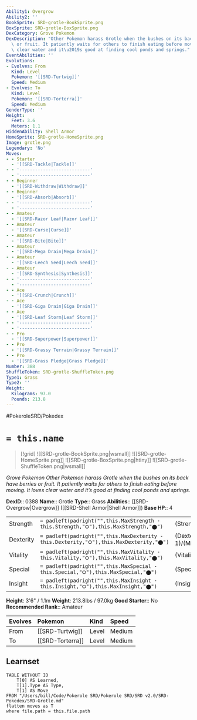 ```yaml
---
Ability1: Overgrow
Ability2: ''
BookSprite: SRD-grotle-BookSprite.png
BoxSprite: SRD-grotle-BoxSprite.png
DexCategory: Grove Pokemon
DexDescription: "Other Pokemon harass Grotle when the bushes on its back have berries\
  \ or fruit. It patiently waits for others to finish eating before moving. It loves\
  \ clear water and it\u2019s good at finding cool ponds and springs."
EventAbilities: ''
Evolutions:
- Evolves: From
  Kind: Level
  Pokemon: '[[SRD-Turtwig]]'
  Speed: Medium
- Evolves: To
  Kind: Level
  Pokemon: '[[SRD-Torterra]]'
  Speed: Medium
GenderType: ''
Height:
  Feet: 3.6
  Meters: 1.1
HiddenAbility: Shell Armor
HomeSprite: SRD-grotle-HomeSprite.png
Image: grotle.png
Legendary: 'No'
Moves:
- - Starter
  - '[[SRD-Tackle|Tackle]]'
- - '---------------------------'
  - '---------------------------'
- - Beginner
  - '[[SRD-Withdraw|Withdraw]]'
- - Beginner
  - '[[SRD-Absorb|Absorb]]'
- - '---------------------------'
  - '---------------------------'
- - Amateur
  - '[[SRD-Razor Leaf|Razor Leaf]]'
- - Amateur
  - '[[SRD-Curse|Curse]]'
- - Amateur
  - '[[SRD-Bite|Bite]]'
- - Amateur
  - '[[SRD-Mega Drain|Mega Drain]]'
- - Amateur
  - '[[SRD-Leech Seed|Leech Seed]]'
- - Amateur
  - '[[SRD-Synthesis|Synthesis]]'
- - '---------------------------'
  - '---------------------------'
- - Ace
  - '[[SRD-Crunch|Crunch]]'
- - Ace
  - '[[SRD-Giga Drain|Giga Drain]]'
- - Ace
  - '[[SRD-Leaf Storm|Leaf Storm]]'
- - '---------------------------'
  - '---------------------------'
- - Pro
  - '[[SRD-Superpower|Superpower]]'
- - Pro
  - '[[SRD-Grassy Terrain|Grassy Terrain]]'
- - Pro
  - '[[SRD-Grass Pledge|Grass Pledge]]'
Number: 388
ShuffleToken: SRD-grotle-ShuffleToken.png
Type1: Grass
Type2: ''
Weight:
  Kilograms: 97.0
  Pounds: 213.8
---
```


#PokeroleSRD/Pokedex

# `= this.name`

> [!grid]
> ![[SRD-grotle-BookSprite.png|wsmall]]
> ![[SRD-grotle-HomeSprite.png]]
> ![[SRD-grotle-BoxSprite.png|htiny]]
> ![[SRD-grotle-ShuffleToken.png|wsmall]]


*Grove Pokemon*
*Other Pokemon harass Grotle when the bushes on its back have berries or fruit. It patiently waits for others to finish eating before moving. It loves clear water and it’s good at finding cool ponds and springs.*

**DexID**:: 0388
**Name**:: Grotle
**Type**:: Grass
**Abilities**:: [[SRD-Overgrow|Overgrow]] ([[SRD-Shell Armor|Shell Armor]])
**Base HP**:: 4

|           |                                                                                        |                                          |
| --------- | -------------------------------------------------------------------------------------- | ---------------------------------------- |
| Strength  | `= padleft(padright("",this.MaxStrength - this.Strength,"⭘"),this.MaxStrength,"⬤")`    | (Strength::2)/(MaxStrength::5)   |
| Dexterity | `= padleft(padright("",this.MaxDexterity - this.Dexterity,"⭘"),this.MaxDexterity,"⬤")` | (Dexterity:: 1)/(MaxDexterity::3) |
| Vitality  | `= padleft(padright("",this.MaxVitality - this.Vitality,"⭘"),this.MaxVitality,"⬤")`    | (Vitality::2)/(MaxVitality::5)   |
| Special   | `= padleft(padright("",this.MaxSpecial - this.Special,"⭘"),this.MaxSpecial,"⬤")`       | (Special::2)/(MaxSpecial::4)     |
| Insight   | `= padleft(padright("",this.MaxInsight - this.Insight,"⭘"),this.MaxInsight,"⬤")`       | (Insight::2)/(MaxInsight::4)     |

**Height**: 3'6" / 1.1m
**Weight**: 213.8lbs / 97.0kg
**Good Starter**:: No
**Recommended Rank**:: Amateur

| Evolves   | Pokemon          | Kind   | Speed   |
|:----------|:-----------------|:-------|:--------|
| From      | [[SRD-Turtwig]]  | Level  | Medium  |
| To        | [[SRD-Torterra]] | Level  | Medium  |

## Learnset

```dataview
TABLE WITHOUT ID
    T[0] AS Learned,
    T[1].Type AS Type,
    T[1] AS Move
FROM "/Users/bill/Code/Pokerole SRD/Pokerole SRD/SRD v2.0/SRD-Pokedex/SRD-Grotle.md"
flatten moves as T
where file.path = this.file.path
```
